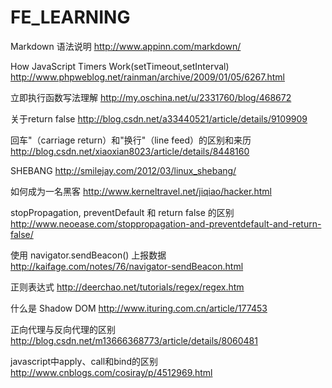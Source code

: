 # FE_LEARNING

Markdown 语法说明 http://www.appinn.com/markdown/

How JavaScript Timers Work(setTimeout,setInterval) http://www.phpweblog.net/rainman/archive/2009/01/05/6267.html

立即执行函数写法理解 http://my.oschina.net/u/2331760/blog/468672

关于return false http://blog.csdn.net/a33440521/article/details/9109909

回车"（carriage return）和"换行"（line feed）的区别和来历 http://blog.csdn.net/xiaoxian8023/article/details/8448160

SHEBANG http://smilejay.com/2012/03/linux_shebang/

如何成为一名黑客 http://www.kerneltravel.net/jiqiao/hacker.html

stopPropagation, preventDefault 和 return false 的区别 http://www.neoease.com/stoppropagation-and-preventdefault-and-return-false/

使用 navigator.sendBeacon() 上报数据 http://kaifage.com/notes/76/navigator-sendBeacon.html

正则表达式 http://deerchao.net/tutorials/regex/regex.htm

什么是 Shadow DOM http://www.ituring.com.cn/article/177453

正向代理与反向代理的区别 http://blog.csdn.net/m13666368773/article/details/8060481

javascript中apply、call和bind的区别 http://www.cnblogs.com/cosiray/p/4512969.html
   
   
